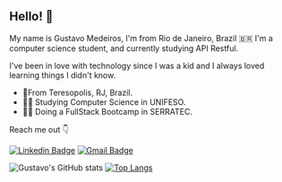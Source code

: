 ## Hello! 👋

My name is Gustavo Medeiros, I'm from Rio de Janeiro, Brazil 🇧🇷 I'm a computer science student, and currently studying API Restful.

I've been in love with technology since I was a kid and I always loved learning things I didn't know.

- 📍From Teresopolis, RJ, Brazil.
- 🧑‍🎓 Studying Computer Science in UNIFESO.
- 🧑‍💻 Doing a FullStack Bootcamp in SERRATEC.

Reach me out 👇

[![Linkedin Badge](https://img.shields.io/badge/-LinkedIn-blue?style=flat-square&logo=Linkedin&logoColor=white&link=https://www.linkedin.com/in/guxmedeiros/)](https://www.linkedin.com/in/guxmedeiros/)  [![Gmail Badge](https://img.shields.io/badge/-Gmail-c14438?style=flat-square&logo=Gmail&logoColor=white&link=mailtogustavommoyses@gmail.com)](mailto:gustavommoyses@gmail.com)

![Gustavo's GitHub stats](https://github-readme-stats.vercel.app/api?username=guxmedeiros&include_all_commits&theme=radical&include_all_commits) 
 [![Top Langs](https://github-readme-stats.vercel.app/api/top-langs/?username=guxmedeiros&layout=compact&theme=radical)](https://github.com/guxmedeiros/github-readme-stats)

<!--
**guxmedeiros/guxmedeiros** is a ✨ _special_ ✨ repository because its `README.md` (this file) appears on your GitHub profile.

Here are some ideas to get you started:

- 🔭 I’m currently working on ...
- 🌱 I’m currently learning ...
- 👯 I’m looking to collaborate on ...
- 🤔 I’m looking for help with ...
- 💬 Ask me about ...
- 📫 How to reach me: ...
- 😄 Pronouns: ...
- ⚡ Fun fact: ...
-->
